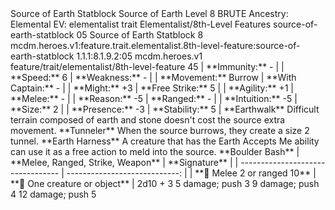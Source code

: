 <ability>
  <name>Source of Earth Statblock</name>
  <keywords>
    <keyword>Source of Earth</keyword>
  </keywords>
  <type>Level 8 BRUTE</type>
  <distance>Ancestry: Elemental</distance>
  <target>EV:</target>
  <metadata>
    <class>elementalist</class>
    <feature_type>trait</feature_type>
    <file_dpath>Elementalist/8th-Level Features</file_dpath>
    <item_id>source-of-earth-statblock</item_id>
    <item_index>05</item_index>
    <item_name>Source of Earth Statblock</item_name>
    <level>8</level>
    <scc>mcdm.heroes.v1:feature.trait.elementalist.8th-level-feature:source-of-earth-statblock</scc>
    <scdc>1.1.1:8.1.9.2:05</scdc>
    <source>mcdm.heroes.v1</source>
    <type>feature/trait/elementalist/8th-level-feature</type>
  </metadata>
  <effects>
    <effect type="mundane" name="Stamina">45         | **Immunity:** -     |
| **Speed:** 6            | **Weakness:** -     |
| **Movement:** Burrow    | **With Captain:** - |
| **Might:** +3           | **Free Strike:** 5  |
| **Agility:** +1         | **Melee:** -        |
| **Reason:** -5          | **Ranged:** -       |
| **Intuition:** -5       | **Size:** 2         |
| **Presence:** -3        | **Stability:** 5    |</effect>
    <effect type="mundane">**Earthwalk**
Difficult terrain composed of earth and stone doesn&apos;t cost the source extra movement.</effect>
    <effect type="mundane">**Tunneler**
When the source burrows, they create a size 2 tunnel.</effect>
    <effect type="mundane">**Earth Harness**
A creature that has the Earth Accepts Me ability can use it as a free action to meld into the source.</effect>
    <effect type="mundane">**Boulder Bash**
| **Melee, Ranged, Strike, Weapon** |                 **Signature** |
| --------------------------------- | ----------------------------: |
| **📏 Melee 2 or ranged 10**       | **🎯 One creature or object** |</effect>
    <effect type="roll">
      <roll>2d10 + 3</roll>
      <t1>5 damage; push 3</t1>
      <t2>9 damage; push 4</t2>
      <t3>12 damage; push 5</t3>
    </effect>
  </effects>
</ability>
